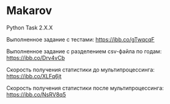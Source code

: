 # Makarov
Python Task 2.X.X

Выполненное задание с тестами: https://ibb.co/gTwqcqF 

Выполненное задание с разделением csv-файла по годам: https://ibb.co/Drv4vCb

Скорость получения статистики до мультипроцессинга: https://ibb.co/XLFq6jt

Скорость получения статистики после мультипроцессинга: https://ibb.co/NsRV8q5
